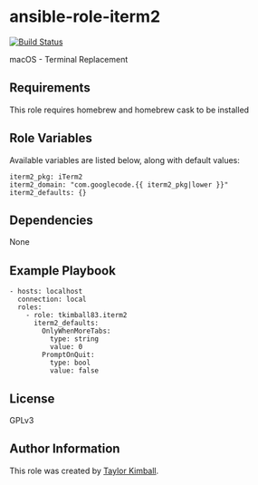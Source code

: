 # ansible-role-iterm2

[![Build Status](https://travis-ci.org/tkimball83/ansible-role-iterm2.svg?branch=master)](https://travis-ci.org/tkimball83/ansible-role-iterm2)

macOS - Terminal Replacement

## Requirements

This role requires homebrew and homebrew cask to be installed

## Role Variables

Available variables are listed below, along with default values:

    iterm2_pkg: iTerm2
    iterm2_domain: "com.googlecode.{{ iterm2_pkg|lower }}"
    iterm2_defaults: {}

## Dependencies

None

## Example Playbook

    - hosts: localhost
      connection: local
      roles:
        - role: tkimball83.iterm2
          iterm2_defaults:
            OnlyWhenMoreTabs:
              type: string
              value: 0
            PromptOnQuit:
              type: bool
              value: false

## License

GPLv3

## Author Information

This role was created by [Taylor Kimball](http://www.linuxhq.org).
